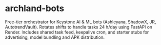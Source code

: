 # archland-bots
Free-tier orchestrator for Keystone AI &amp; ML bots (Ashleyana, ShadowX, JR, AutotrendVault). Rotates shifts to handle tasks 24 h/day using FastAPI on Render. Includes shared task feed, keepalive cron, and starter stubs for advertising, model bundling and APK distribution.
